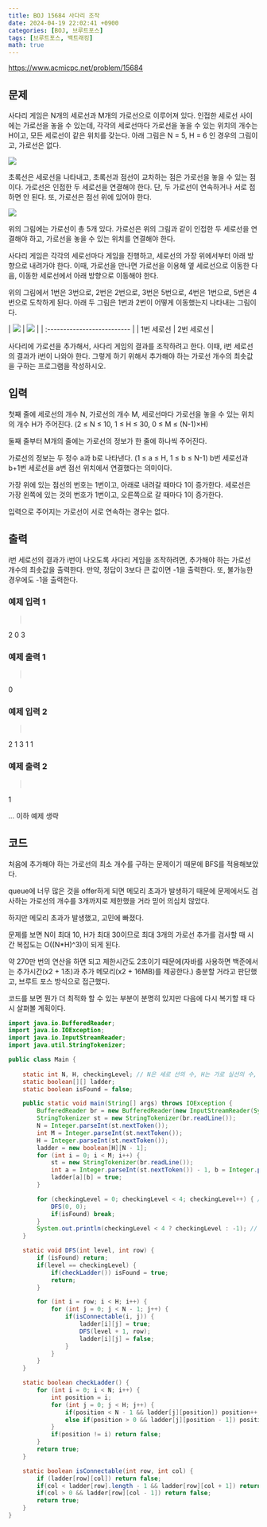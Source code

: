```yaml
---
title: BOJ 15684 사다리 조작
date: 2024-04-19 22:02:41 +0900
categories: [BOJ, 브루트포스]
tags: [브루트포스, 백트래킹]
math: true
---
```


<https://www.acmicpc.net/problem/15684>

## 문제
사다리 게임은 N개의 세로선과 M개의 가로선으로 이루어져 있다. 인접한 세로선 사이에는 가로선을 놓을 수 있는데, 각각의 세로선마다 가로선을 놓을 수 있는 위치의 개수는 H이고, 모든 세로선이 같은 위치를 갖는다. 아래 그림은 N = 5, H = 6 인 경우의 그림이고, 가로선은 없다.

![](/imgs/사다리조작_1.png)

초록선은 세로선을 나타내고, 초록선과 점선이 교차하는 점은 가로선을 놓을 수 있는 점이다. 가로선은 인접한 두 세로선을 연결해야 한다. 단, 두 가로선이 연속하거나 서로 접하면 안 된다. 또, 가로선은 점선 위에 있어야 한다.

![](/imgs/사다리조작_2.png)

위의 그림에는 가로선이 총 5개 있다. 가로선은 위의 그림과 같이 인접한 두 세로선을 연결해야 하고, 가로선을 놓을 수 있는 위치를 연결해야 한다.

사다리 게임은 각각의 세로선마다 게임을 진행하고, 세로선의 가장 위에서부터 아래 방향으로 내려가야 한다. 이때, 가로선을 만나면 가로선을 이용해 옆 세로선으로 이동한 다음, 이동한 세로선에서 아래 방향으로 이동해야 한다.

위의 그림에서 1번은 3번으로, 2번은 2번으로, 3번은 5번으로, 4번은 1번으로, 5번은 4번으로 도착하게 된다. 아래 두 그림은 1번과 2번이 어떻게 이동했는지 나타내는 그림이다.

| ![](/imgs/사다리조작_3.png) | ![](/imgs/사다리조작_4.png) |
| :-------------------------- |
| 1번 세로선                  | 2번 세로선                  |

사다리에 가로선을 추가해서, 사다리 게임의 결과를 조작하려고 한다. 이때, i번 세로선의 결과가 i번이 나와야 한다. 그렇게 하기 위해서 추가해야 하는 가로선 개수의 최솟값을 구하는 프로그램을 작성하시오.

## 입력
첫째 줄에 세로선의 개수 N, 가로선의 개수 M, 세로선마다 가로선을 놓을 수 있는 위치의 개수 H가 주어진다. (2 ≤ N ≤ 10, 1 ≤ H ≤ 30, 0 ≤ M ≤ (N-1)×H)

둘째 줄부터 M개의 줄에는 가로선의 정보가 한 줄에 하나씩 주어진다.

가로선의 정보는 두 정수 a과 b로 나타낸다. (1 ≤ a ≤ H, 1 ≤ b ≤ N-1) b번 세로선과 b+1번 세로선을 a번 점선 위치에서 연결했다는 의미이다.

가장 위에 있는 점선의 번호는 1번이고, 아래로 내려갈 때마다 1이 증가한다. 세로선은 가장 왼쪽에 있는 것의 번호가 1번이고, 오른쪽으로 갈 때마다 1이 증가한다.

입력으로 주어지는 가로선이 서로 연속하는 경우는 없다.

## 출력
i번 세로선의 결과가 i번이 나오도록 사다리 게임을 조작하려면, 추가해야 하는 가로선 개수의 최솟값을 출력한다. 만약, 정답이 3보다 큰 값이면 -1을 출력한다. 또, 불가능한 경우에도 -1을 출력한다.

### 예제 입력 1
> <pre>
2 0 3
> </pre>

### 예제 출력 1
> <pre>
0
> </pre>

### 예제 입력 2
> <pre>
2 1 3
1 1
> </pre>

### 예제 출력 2
> <pre>
1
> </pre>

... 이하 예제 생략

## 코드

처음에 추가해야 하는 가로선의 최소 개수를 구하는 문제이기 때문에 BFS를 적용해보았다.

queue에 너무 많은 것을 offer하게 되면 메모리 초과가 발생하기 때문에 문제에서도 검사하는 가로선의 개수를 3개까지로 제한했을 거라 믿어 의심치 않았다.

하지만 메모리 초과가 발생했고, 고민에 빠졌다.

문제를 보면 N이 최대 10, H가 최대 30이므로 최대 3개의 가로선 추가를 검사할 때 시간 복잡도는 O((N*H)^3)이 되게 된다.

약 270만 번의 연산을 하면 되고 제한시간도 2초이기 때문에(자바를 사용하면 백준에서는 추가시간(x2 + 1초)과 추가 메모리(x2 + 16MB)를 제공한다.) 충분할 거라고 판단했고, 브루트 포스 방식으로 접근했다.

코드를 보면 뭔가 더 최적화 할 수 있는 부분이 분명히 있지만 다음에 다시 복기할 때 다시 살펴볼 계획이다.

```java
import java.io.BufferedReader;
import java.io.IOException;
import java.io.InputStreamReader;
import java.util.StringTokenizer;

public class Main {
    
    static int N, H, checkingLevel; // N은 세로 선의 수, H는 가로 실선의 수, checkingLevel은 DFS()로 추가하는 가로선의 수
    static boolean[][] ladder;
    static boolean isFound = false;

    public static void main(String[] args) throws IOException {
        BufferedReader br = new BufferedReader(new InputStreamReader(System.in));
        StringTokenizer st = new StringTokenizer(br.readLine());
        N = Integer.parseInt(st.nextToken());
        int M = Integer.parseInt(st.nextToken());
        H = Integer.parseInt(st.nextToken());
        ladder = new boolean[H][N - 1];
        for (int i = 0; i < M; i++) {
            st = new StringTokenizer(br.readLine());
            int a = Integer.parseInt(st.nextToken()) - 1, b = Integer.parseInt(st.nextToken()) - 1;
            ladder[a][b] = true;
        }

        for (checkingLevel = 0; checkingLevel < 4; checkingLevel++) { // 0개부터 3개까지 차례대로 가로선을 DFS를 통해 뽑기
            DFS(0, 0);
            if(isFound) break;
        }
        System.out.println(checkingLevel < 4 ? checkingLevel : -1); // 결과 출력
    }

    static void DFS(int level, int row) {
        if (isFound) return;
        if(level == checkingLevel) {
            if(checkLadder()) isFound = true;
            return;
        }

        for (int i = row; i < H; i++) {
            for (int j = 0; j < N - 1; j++) {
                if(isConnectable(i, j)) {
                    ladder[i][j] = true;
                    DFS(level + 1, row);
                    ladder[i][j] = false;
                }
            }
        }
    }

    static boolean checkLadder() {
        for (int i = 0; i < N; i++) {
            int position = i;
            for (int j = 0; j < H; j++) {
                if(position < N - 1 && ladder[j][position]) position++;
                else if(position > 0 && ladder[j][position - 1]) position--;
            }
            if(position != i) return false;
        }
        return true;
    }

    static boolean isConnectable(int row, int col) {
        if (ladder[row][col]) return false;
        if(col < ladder[row].length - 1 && ladder[row][col + 1]) return false;
        if(col > 0 && ladder[row][col - 1]) return false;
        return true;
    }
}
```
